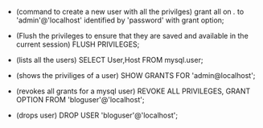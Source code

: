 - (command to create a new user with all the privilges)
grant all on *.* to 'admin'@'localhost' identified by 'password'  with grant option;

- (Flush the privileges to ensure that they are saved and available in the current session)
FLUSH PRIVILEGES;

- (lists all the users)
SELECT User,Host FROM mysql.user;

- (shows the priviliges of a user)
SHOW GRANTS FOR 'admin@localhost';

- (revokes all grants for a mysql user)
REVOKE ALL PRIVILEGES, GRANT OPTION FROM 'bloguser'@'localhost'; 

- (drops user)
DROP USER 'bloguser'@'localhost';